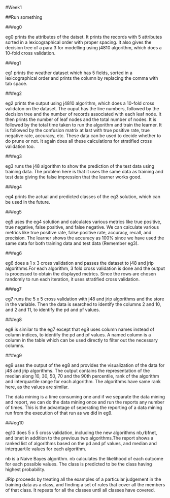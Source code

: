 #Week1

##Run something

###eg0

eg0 prints the attributes of the datset. It prints the records with 5 attributes sorted in a lexicographical order with proper spacing. It also gives the decision tree of a para 3 for modelling using j4810 algorithm, which does a 10-fold cross validation.

###eg1

eg1 prints the weather dataset which has 5 fields, sorted in a lexicographical order and prints the column by replacing the comma with tab space.

###eg2

eg2 prints the output using j4810 algorithm, which does a 10-fold cross validaton on the dataset. The ouput has the line numbers, followed by the decision tree and the number of records associated with each leaf node. It then prints the number of leaf nodes and the total number of nodes. It is followed by the total time taken to run the algorithm and train the learner. It is followed by the confusion matrix at last with true positive rate, true negative rate, accuracy, etc. These data can be used to decide whether to do prune or not. It again does all these calculations for stratified cross validation too.

###eg3

eg3 runs the j48 algorithm to show the prediction of the test data using training data. The problem here is that it uses the same data as training and test data giving the false impression that the learner works good.

###eg4

eg4 prints the actual and predicted classes of the eg3 solution, which can be used in the future.

###eg5

eg5 uses the eg4 solution and calculates various metrics like true positive, true negative, false positive, and false negative. We can calculate various metrics like true positive rate, false positive rate, accuracy, recall, and precision. The learner shows the accuracy as 100% since we have used the same data for both training data and test data (Remember eg3).

###eg6

eg6 does a 1 x 3 cross validation and passes the dataset to j48 and jrip algorithms.For each algorithm, 3 fold cross validation is done and the output is processed to obtain the displayed metrics. Since the rows are chosen randomly to run each iteration, it uses stratified cross validation.

###eg7

eg7 runs the 5 x 5 cross validation with j48 and jrip algorithms and the store in the variable. Then the data is searched to identify the columns 2 and 10, and 2 and 11, to identify the pd and pf values.

###eg8

eg8 is similar to the eg7 except that eg8 uses column names instead of column indices, to identify the pd and pf values. A named column is a column in the table which can be used directly to filter out the necessary columns.

###eg9

eg9 uses the output of the eg8 and provides the visualization of the data for j48 and jrip algorithms. The output contains the representation of the median along 10, 30, 50, 70 and the 90th percentile, rank of the algorithm and interquartile range for each algorithm. The algorithms have same rank here, as the values are similar.

The data mining is a time consuming one and if we separate the data mining and report, we can do the data mining once and run the reports any number of times. This is the advantage of seperating the reporting of a data mining run from the execution of that run as we did in eg9.

###eg10

eg10 does 5 x 5 cross validation, including the new algorithms nb,rbfnet, and bnet in addition to the previous two algorithms.The report shows a ranked list of algorithms based on the pd and pf values, and median and interquartile values for each algorithm.

nb is a Naive Bayes algorithm. nb calculates the likelihood of each outcome for each possible values. The class is predicted to be the class having highest probability.

JRip proceeds by treating all the examples of a particular judgement in the training data as a class, and finding a set of rules that cover all the members of that class. It repeats for all the classes until all classes have covered.
